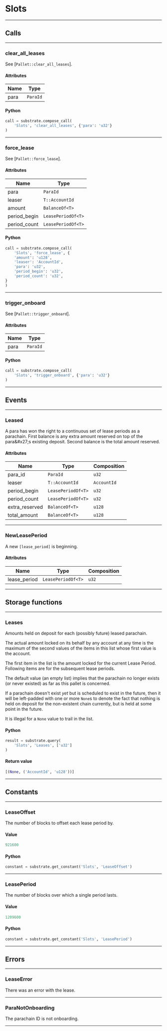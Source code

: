 
# Slots

---------
## Calls

---------
### clear_all_leases
See [`Pallet::clear_all_leases`].
#### Attributes
| Name | Type |
| -------- | -------- | 
| para | `ParaId` | 

#### Python
```python
call = substrate.compose_call(
    'Slots', 'clear_all_leases', {'para': 'u32'}
)
```

---------
### force_lease
See [`Pallet::force_lease`].
#### Attributes
| Name | Type |
| -------- | -------- | 
| para | `ParaId` | 
| leaser | `T::AccountId` | 
| amount | `BalanceOf<T>` | 
| period_begin | `LeasePeriodOf<T>` | 
| period_count | `LeasePeriodOf<T>` | 

#### Python
```python
call = substrate.compose_call(
    'Slots', 'force_lease', {
    'amount': 'u128',
    'leaser': 'AccountId',
    'para': 'u32',
    'period_begin': 'u32',
    'period_count': 'u32',
}
)
```

---------
### trigger_onboard
See [`Pallet::trigger_onboard`].
#### Attributes
| Name | Type |
| -------- | -------- | 
| para | `ParaId` | 

#### Python
```python
call = substrate.compose_call(
    'Slots', 'trigger_onboard', {'para': 'u32'}
)
```

---------
## Events

---------
### Leased
A para has won the right to a continuous set of lease periods as a parachain.
First balance is any extra amount reserved on top of the para&\#x27;s existing deposit.
Second balance is the total amount reserved.
#### Attributes
| Name | Type | Composition
| -------- | -------- | -------- |
| para_id | `ParaId` | ```u32```
| leaser | `T::AccountId` | ```AccountId```
| period_begin | `LeasePeriodOf<T>` | ```u32```
| period_count | `LeasePeriodOf<T>` | ```u32```
| extra_reserved | `BalanceOf<T>` | ```u128```
| total_amount | `BalanceOf<T>` | ```u128```

---------
### NewLeasePeriod
A new `[lease_period]` is beginning.
#### Attributes
| Name | Type | Composition
| -------- | -------- | -------- |
| lease_period | `LeasePeriodOf<T>` | ```u32```

---------
## Storage functions

---------
### Leases
 Amounts held on deposit for each (possibly future) leased parachain.

 The actual amount locked on its behalf by any account at any time is the maximum of the
 second values of the items in this list whose first value is the account.

 The first item in the list is the amount locked for the current Lease Period. Following
 items are for the subsequent lease periods.

 The default value (an empty list) implies that the parachain no longer exists (or never
 existed) as far as this pallet is concerned.

 If a parachain doesn&#x27;t exist *yet* but is scheduled to exist in the future, then it
 will be left-padded with one or more `None`s to denote the fact that nothing is held on
 deposit for the non-existent chain currently, but is held at some point in the future.

 It is illegal for a `None` value to trail in the list.

#### Python
```python
result = substrate.query(
    'Slots', 'Leases', ['u32']
)
```

#### Return value
```python
[(None, ('AccountId', 'u128'))]
```
---------
## Constants

---------
### LeaseOffset
 The number of blocks to offset each lease period by.
#### Value
```python
921600
```
#### Python
```python
constant = substrate.get_constant('Slots', 'LeaseOffset')
```
---------
### LeasePeriod
 The number of blocks over which a single period lasts.
#### Value
```python
1209600
```
#### Python
```python
constant = substrate.get_constant('Slots', 'LeasePeriod')
```
---------
## Errors

---------
### LeaseError
There was an error with the lease.

---------
### ParaNotOnboarding
The parachain ID is not onboarding.

---------